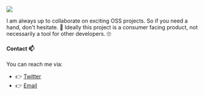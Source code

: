 ![](https://github-readme-stats.vercel.app/api?username=ruiaaperes&count_private=true&show_icons=true&theme=dracula)


I am always up to collaborate on exciting OSS projects. So if you need a hand, don't hesitate. 🚀 Ideally this project is a consumer facing product, not necessarily a tool for other developers. 🙄

#### Contact 📫

You can reach me via:

* 👉 [Twitter](https://twitter.com/peres)
* 👉 [Email](mailto:peres@hey.com)


